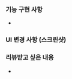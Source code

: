 <!-- PR 템플릿: 아래 형식에서 자유롭게 수정하여 PR을 올려주세요. -->

### 기능 구현 사항

<!--
    - 예) 상품 목록 조회, 필터링, 무한 스크롤, 접근성 개선 등
-->

-

### UI 변경 사항 (스크린샷)

<!--
    - UI 작업이 있다면 스크린샷 또는 GIF를 첨부해주세요.
    - 전/후 비교가 가능하면 함께 올려주세요.
    - 이 자리에 이미지를 드래그 앤 드롭하면 자동 첨부됩니다.
-->

### 리뷰받고 싶은 내용

<!--
    - 작업 내용 중 특히 집중해서 봐줬으면 하는 부분을 적어주세요.
    - 고민되는 부분, 아이디어 제안이 필요한 부분 등 자유롭게 적어주세요.
-->

-
